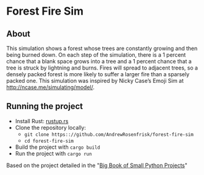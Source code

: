 # Forest Fire Sim

## About

This simulation shows a forest whose trees are constantly growing and then being 
burned down. On each step of the simulation, there is a 1 percent chance that a 
blank space grows into a tree and a 1 percent chance that a tree is struck by lightning 
and burns. Fires will spread to adjacent trees, so a densely packed forest is more likely 
to suffer a larger fire than a sparsely packed one. This simulation was inspired by 
Nicky Case’s Emoji Sim at http://ncase.me/simulating/model/.

## Running the project
* Install Rust: [rustup.rs](https://rustup.rs/)
* Clone the repository locally:
  * `git clone https:://github.com/AndrewRosenfrisk/forest-fire-sim`
  * `cd forest-fire-sim`
* Build the project with `cargo build`
* Run the project with `cargo run`

Based on the project detailed in the "[Big Book of Small Python Projects](https://inventwithpython.com/bigbookpython/project29.html)"
